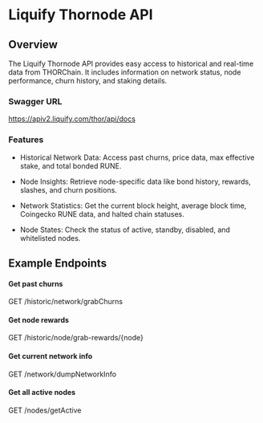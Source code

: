 # Liquify Thornode API

## Overview

The Liquify Thornode API provides easy access to historical and real-time data from THORChain. It includes information on network status, node performance, churn history, and staking details.

### Swagger URL

https://apiv2.liquify.com/thor/api/docs

### Features

- Historical Network Data: Access past churns, price data, max effective stake, and total bonded RUNE.

- Node Insights: Retrieve node-specific data like bond history, rewards, slashes, and churn positions.

- Network Statistics: Get the current block height, average block time, Coingecko RUNE data, and halted chain statuses.

- Node States: Check the status of active, standby, disabled, and whitelisted nodes.

## Example Endpoints

#### Get past churns
GET /historic/network/grabChurns

#### Get node rewards
GET /historic/node/grab-rewards/{node}

#### Get current network info
GET /network/dumpNetworkInfo

#### Get all active nodes
GET /nodes/getActive


